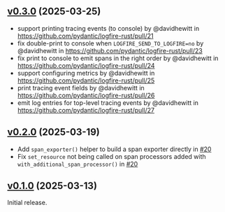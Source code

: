 ## [v0.3.0] (2025-03-25)

* support printing tracing events (to console) by @davidhewitt in https://github.com/pydantic/logfire-rust/pull/21
* fix double-print to console when `LOGFIRE_SEND_TO_LOGFIRE=no` by @davidhewitt in https://github.com/pydantic/logfire-rust/pull/23
* fix print to console to emit spans in the right order by @davidhewitt in https://github.com/pydantic/logfire-rust/pull/24
* support configuring metrics by @davidhewitt in https://github.com/pydantic/logfire-rust/pull/25
* print tracing event fields by @davidhewitt in https://github.com/pydantic/logfire-rust/pull/26
* emit log entries for top-level tracing events by @davidhewitt in https://github.com/pydantic/logfire-rust/pull/27

## [v0.2.0] (2025-03-19)

- Add `span_exporter()` helper to build a span exporter directly in [#20](https://github.com/pydantic/logfire-rust/pull/20)
- Fix `set_resource` not being called on span processors added with `with_additional_span_processor()` in [#20](https://github.com/pydantic/logfire-rust/pull/20)

## [v0.1.0] (2025-03-13)

Initial release.

[v0.1.0]: https://github.com/pydantic/logfire-rust/commits/v0.1.0
[v0.2.0]: https://github.com/pydantic/logfire-rust/compare/v0.1.0..v0.2.0
[v0.3.0]: https://github.com/pydantic/logfire-rust/compare/v0.1.0..v0.3.0
